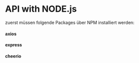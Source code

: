 # API with NODE.js

zuerst müssen folgende Packages über NPM installiert werden:<br>

#### axios

#### express

#### cheerio
